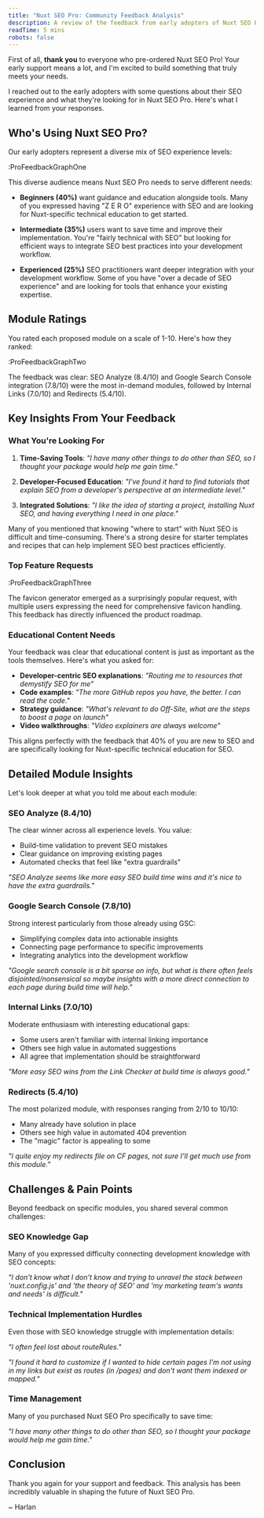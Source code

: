 ```yaml
---
title: "Nuxt SEO Pro: Community Feedback Analysis"
description: A review of the feedback from early adopters of Nuxt SEO Pro.
readTime: 5 mins
robots: false
---
```


First of all, **thank you** to everyone who pre-ordered Nuxt SEO Pro! Your early support means a lot, and I'm excited to build something that truly meets your needs.

I reached out to the early adopters with some questions about their SEO experience and what they're looking for in Nuxt SEO Pro. Here's what I learned from your responses.

## Who's Using Nuxt SEO Pro?

Our early adopters represent a diverse mix of SEO experience levels:

:ProFeedbackGraphOne

This diverse audience means Nuxt SEO Pro needs to serve different needs:

- **Beginners (40%)** want guidance and education alongside tools. Many of you expressed having "Z E R O" experience with SEO and are looking for Nuxt-specific technical education to get started.

- **Intermediate (35%)** users want to save time and improve their implementation. You're "fairly technical with SEO" but looking for efficient ways to integrate SEO best practices into your development workflow.

- **Experienced (25%)** SEO practitioners want deeper integration with your development workflow. Some of you have "over a decade of SEO experience" and are looking for tools that enhance your existing expertise.

## Module Ratings

You rated each proposed module on a scale of 1-10. Here's how they ranked:

:ProFeedbackGraphTwo

The feedback was clear: SEO Analyze (8.4/10) and Google Search Console integration (7.8/10) were the most in-demand modules, followed by Internal Links (7.0/10) and Redirects (5.4/10).

## Key Insights From Your Feedback

### What You're Looking For

1. **Time-Saving Tools**: _"I have many other things to do other than SEO, so I thought your package would help me gain time."_

2. **Developer-Focused Education**: _"I've found it hard to find tutorials that explain SEO from a developer's perspective at an intermediate level."_

3. **Integrated Solutions**: _"I like the idea of starting a project, installing Nuxt SEO, and having everything I need in one place."_

Many of you mentioned that knowing "where to start" with Nuxt SEO is difficult and time-consuming. There's a strong desire for starter templates and recipes that can help implement SEO best practices efficiently.

### Top Feature Requests

:ProFeedbackGraphThree

The favicon generator emerged as a surprisingly popular request, with multiple users expressing the need for comprehensive favicon handling. This feedback has directly influenced the product roadmap.

### Educational Content Needs

Your feedback was clear that educational content is just as important as the tools themselves. Here's what you asked for:

- **Developer-centric SEO explanations**: _"Routing me to resources that demystify SEO for me"_
- **Code examples**: _"The more GitHub repos you have, the better. I can read the code."_
- **Strategy guidance**: _"What's relevant to do Off-Site, what are the steps to boost a page on launch"_
- **Video walkthroughs**: _"Video explainers are always welcome"_

This aligns perfectly with the feedback that 40% of you are new to SEO and are specifically looking for Nuxt-specific technical education for SEO.

## Detailed Module Insights

Let's look deeper at what you told me about each module:

### SEO Analyze (8.4/10)
The clear winner across all experience levels. You value:
- Build-time validation to prevent SEO mistakes
- Clear guidance on improving existing pages
- Automated checks that feel like "extra guardrails"

_"SEO Analyze seems like more easy SEO build time wins and it's nice to have the extra guardrails."_

### Google Search Console (7.8/10)
Strong interest particularly from those already using GSC:
- Simplifying complex data into actionable insights
- Connecting page performance to specific improvements
- Integrating analytics into the development workflow

_"Google search console is a bit sparse on info, but what is there often feels disjointed/nonsensical so maybe insights with a more direct connection to each page during build time will help."_

### Internal Links (7.0/10)
Moderate enthusiasm with interesting educational gaps:
- Some users aren't familiar with internal linking importance
- Others see high value in automated suggestions
- All agree that implementation should be straightforward

_"More easy SEO wins from the Link Checker at build time is always good."_

### Redirects (5.4/10)
The most polarized module, with responses ranging from 2/10 to 10/10:
- Many already have solution in place
- Others see high value in automated 404 prevention
- The "magic" factor is appealing to some

_"I quite enjoy my redirects file on CF pages, not sure I'll get much use from this module."_

## Challenges & Pain Points

Beyond feedback on specific modules, you shared several common challenges:

### SEO Knowledge Gap
Many of you expressed difficulty connecting development knowledge with SEO concepts:

_"I don't know what I don't know and trying to unravel the stack between 'nuxt.config.js' and 'the theory of SEO' and 'my marketing team's wants and needs' is difficult."_

### Technical Implementation Hurdles
Even those with SEO knowledge struggle with implementation details:

_"I often feel lost about routeRules."_

_"I found it hard to customize if I wanted to hide certain pages I'm not using in my links but exist as routes (in /pages) and don't want them indexed or mapped."_

### Time Management

Many of you purchased Nuxt SEO Pro specifically to save time:

_"I have many other things to do other than SEO, so I thought your package would help me gain time."_

## Conclusion

Thank you again for your support and feedback. This analysis has been incredibly valuable in shaping the future of Nuxt SEO Pro.

~ Harlan
